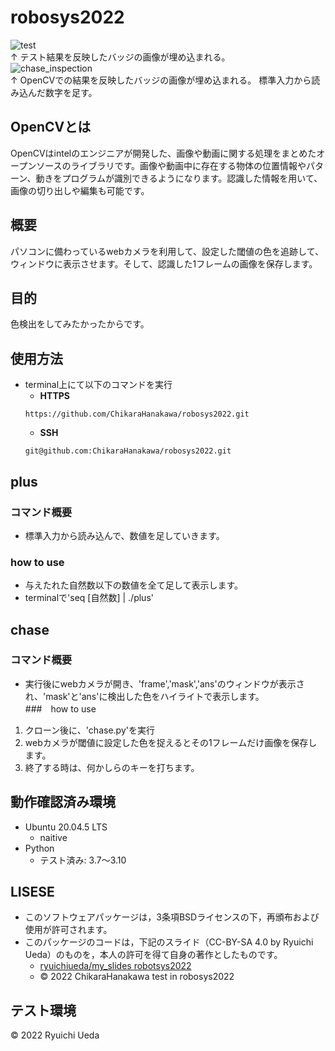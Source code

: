 # robosys2022
![test](https://github.com/ChikaraHanakawa/robosys2022/actions/workflows/test.yml/badge.svg)  
↑ テスト結果を反映したバッジの画像が埋め込まれる。  
![chase_inspection](https://github.com/ChikaraHanakawa/robosys2022/actions/workflows/chase_inspection.yml/badge.svg)  
↑ OpenCVでの結果を反映したバッジの画像が埋め込まれる。
標準入力から読み込んだ数字を足す。

## OpenCVとは
OpenCVはintelのエンジニアが開発した、画像や動画に関する処理をまとめたオープンソースのライブラリです。画像や動画中に存在する物体の位置情報やパターン、動きをプログラムが識別できるようになります。認識した情報を用いて、画像の切り出しや編集も可能です。  
## 概要
パソコンに備わっているwebカメラを利用して、設定した閾値の色を追跡して、ウィンドウに表示させます。そして、認識した1フレームの画像を保存します。  
## 目的
色検出をしてみたかったからです。  
## 使用方法
* terminal上にて以下のコマンドを実行  
  * **HTTPS**  
  ```
  https://github.com/ChikaraHanakawa/robosys2022.git
  ```
  * **SSH**  
  ```
  git@github.com:ChikaraHanakawa/robosys2022.git
  ```
## plus
### コマンド概要
* 標準入力から読み込んで、数値を足していきます。  
### how to use
* 与えたれた自然数以下の数値を全て足して表示します。  
* terminalで'seq [自然数] | ./plus'  
## chase
### コマンド概要
* 実行後にwebカメラが開き、'frame','mask','ans'のウィンドウが表示され、'mask'と'ans'に検出した色をハイライトで表示します。  
###　how to use
1. クローン後に、'chase.py'を実行
2. webカメラが閾値に設定した色を捉えるとその1フレームだけ画像を保存します。  
3. 終了する時は、何かしらのキーを打ちます。  
## 動作確認済み環境
* Ubuntu 20.04.5 LTS
  * naitive
* Python
  * テスト済み: 3.7〜3.10
## LISESE
* このソフトウェアパッケージは，3条項BSDライセンスの下，再頒布および使用が許可されます。  
* このパッケージのコードは，下記のスライド（CC-BY-SA 4.0 by Ryuichi Ueda）のものを，本人の許可を得て自身の著作としたものです。  
  * [ryuichiueda/my_slides robotsys2022](https://github.com/ryuichiueda/my_slides/tree/master/robosys_2022)
  * © 2022 ChikaraHanakawa test in robosys2022
## テスト環境
© 2022 Ryuichi Ueda
